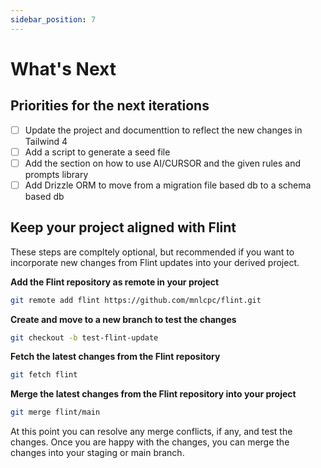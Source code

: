 ```yaml
---
sidebar_position: 7
---
```


# What's Next

## Priorities for the next iterations

- [ ] Update the project and documenttion to reflect the new changes in Tailwind 4
- [ ] Add a script to generate a seed file
- [ ] Add the section on how to use AI/CURSOR and the given rules and prompts library
- [ ] Add Drizzle ORM to move from a migration file based db to a schema based db

## Keep your project aligned with Flint

These steps are compltely optional, but recommended if you want to incorporate new changes from Flint updates into your derived project.

**Add the Flint repository as remote in your project**

```bash
git remote add flint https://github.com/mnlcpc/flint.git
```

**Create and move to a new branch to test the changes**

```bash
git checkout -b test-flint-update
```

**Fetch the latest changes from the Flint repository**

```bash
git fetch flint
```

**Merge the latest changes from the Flint repository into your project**

```bash
git merge flint/main
```

At this point you can resolve any merge conflicts, if any, and test the changes.
Once you are happy with the changes, you can merge the changes into your staging or main branch.
